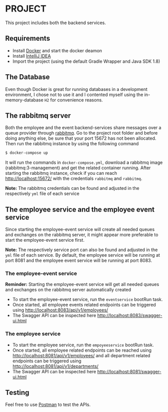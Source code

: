 # PROJECT
This project includes both the backend services.

## Requirements
- Install [Docker](https://docs.docker.com/) and start the docker deamon
- Install [IntelliJ IDEA](https://www.jetbrains.com/idea/)
- Import the project (using the default Gradle Wrapper and Java SDK 1.8)

## The Database 
Even though Docker is great for running databases in a development environment, I chose not to use it and I contented myself using
the in-memory-database `H2` for convenience reasons. 

## The rabbitmq server
Both the employee and the event backend-services share messages over a queue provider through [rabbitmq](https://www.rabbitmq.com/).
Go to the project root folder and before doing anything else, be sure that your port 15672 has not been allocated. Then run the rabbitmq instance by using the following command

```sh
$ docker-compose up
``` 
It will run the commands in `docker-compose.yml`, download a rabbitmq image (rabbitmq:3-management) and get the related container running.
After starting the rabbitmq instance, check if you can reach [http://localhost:15672/](http://localhost:15672) with the credentials `rabbitmq` and `rabbitmq`.

**Note:** The rabbitmq credentials can be found and adjusted in the respectively `yml` file of each service

## The employee service and the employee event service
Since starting the employee-event service will create all needed queues and exchanges on the rabbitmq server, it might appear more preferable to start the employee-event service first.   

**Note:** The respectively service port can also be found and adjusted in the `yml` file of each service. 
By default, the employee service will be running at port 8081 and the employee event service will be running at port 8083. 

### The employee-event service 
**Reminder:** Starting the employee-event service will get all needed queues and exchanges on the rabbitmq server automatically created
- To start the employee-event service, run the `eventservice` bootRun task.
- Once started, all employee events related endpoints can be triggered using <http://localhost:8083/api/v1/employees/>
- The Swagger API can be inspected here <http://localhost:8083/swagger-ui.html>

### The employee service
- To start the employee service, run the `empoyeeservice` bootRun task.
- Once started, all employee related endpoints can be reached using <http://localhost:8081/api/v1/employees/> and all department related endpoints can be triggered using <http://localhost:8081/api/v1/departments/>
- The Swagger API can be inspected here <http://localhost:8081/swagger-ui.html>

## Testing
Feel free to use [Postman](https://www.getpostman.com/) to test the APIs.